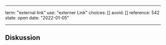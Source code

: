 
---
term:      "external link"
use:       "externer Link"
choices:   []
avoid:     []
reference: 542        
state:     open
date:      "2022-01-05"

---

## Diskussion


